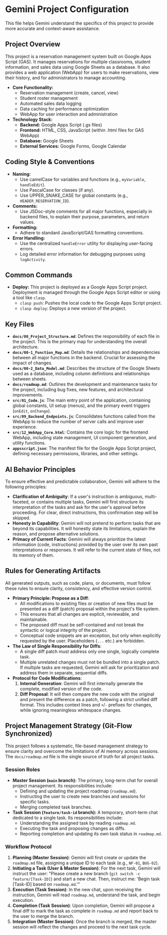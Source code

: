 # Gemini Project Configuration

This file helps Gemini understand the specifics of this project to provide more accurate and context-aware assistance.

## Project Overview

This project is a reservation management system built on Google Apps Script (GAS). It manages reservations for multiple classrooms, student information, and sales data using Google Sheets as a database. It also provides a web application (WebApp) for users to make reservations, view their history, and for administrators to manage accounting.

- **Core Functionality:**
  - Reservation management (create, cancel, view)
  - Student roster management
  - Automated sales data logging
  - Data caching for performance optimization
  - WebApp for user interaction and administration
- **Technology Stack:**
  - **Backend:** Google Apps Script (.gs files)
  - **Frontend:** HTML, CSS, JavaScript (within .html files for GAS WebApp)
  - **Database:** Google Sheets
  - **External Services:** Google Forms, Google Calendar

## Coding Style & Conventions

- **Naming:**
  - Use camelCase for variables and functions (e.g., `myVariable`, `handleEdit`).
  - Use PascalCase for classes (if any).
  - Use UPPER_SNAKE_CASE for global constants (e.g., `HEADER_RESERVATION_ID`).
- **Comments:**
  - Use JSDoc-style comments for all major functions, especially in backend files, to explain their purpose, parameters, and return values.
- **Formatting:**
  - Adhere to standard JavaScript/GAS formatting conventions.
- **Error Handling:**
  - Use the centralized `handleError` utility for displaying user-facing errors.
  - Log detailed error information for debugging purposes using `logActivity`.

## Common Commands

- **Deploy:** This project is deployed as a Google Apps Script project. Deployment is managed through the Google Apps Script editor or using a tool like `clasp`.
  - `clasp push`: Pushes the local code to the Google Apps Script project.
  - `clasp deploy`: Deploys a new version of the project.

## Key Files

- **`docs/00_Project_Structure.md`**: Defines the responsibility of each file in the project. This is the primary map for understanding the overall architecture.
- **`docs/00-1_Function_Map.md`**: Details the relationships and dependencies between all major functions in the backend. Crucial for assessing the impact of changes.
- **`docs/00-2_Data_Model.md`**: Describes the structure of the Google Sheets used as a database, including column definitions and relationships between sheets.
- **`docs/roadmap.md`**: Outlines the development and maintenance tasks for the project, including bug fixes, new features, and architectural improvements.
- **`src/01_Code.js`**: The main entry point of the application, containing global constants, UI setup (menus), and the primary event triggers (`onEdit`, `onChange`).
- **`src/09_Backend_Endpoints.js`**: Consolidates functions called from the WebApp to reduce the number of server calls and improve user experience.
- **`src/12_WebApp_Core.html`**: Contains the core logic for the frontend WebApp, including state management, UI component generation, and utility functions.
- **`appsscript.json`**: The manifest file for the Google Apps Script project, defining necessary permissions, libraries, and other settings.

## AI Behavior Principles

To ensure effective and predictable collaboration, Gemini will adhere to the following principles:

- **Clarification of Ambiguity**: If a user's instruction is ambiguous, multi-faceted, or contains multiple tasks, Gemini will first structure its interpretation of the tasks and ask for the user's approval before proceeding. For clear, direct instructions, this confirmation step will be skipped.
- **Honesty in Capability**: Gemini will not pretend to perform tasks that are beyond its capabilities. It will honestly state its limitations, explain the reason, and propose alternative solutions.
- **Primacy of Current Facts**: Gemini will always prioritize the latest information (code, instructions) provided by the user over its own past interpretations or responses. It will refer to the current state of files, not its memory of them.

## Rules for Generating Artifacts

All generated outputs, such as code, plans, or documents, must follow these rules to ensure clarity, consistency, and effective version control.

- **Primary Principle: Propose as a Diff**:
  - All modifications to existing files or creation of new files must be presented as a diff (patch) proposal within the project's file system.
  - This ensures that all changes are explicit, reviewable, and maintainable.
  - The proposed diff must be self-contained and not break the syntactic or logical integrity of the project.
  - Conceptual code snippets are an exception, but only when explicitly requested by the user. Placeholders (`...` etc.) are forbidden.
- **The Law of Single Responsibility for Diffs**:
  - A single diff patch must address only one single, logically complete task.
  - Multiple unrelated changes must not be bundled into a single patch. If multiple tasks are requested, Gemini will ask for prioritization and address them in separate, sequential diffs.
- **Protocol for Code Modifications**:
  1. **Internal Generation**: Gemini will first internally generate the complete, modified version of the code.
  2. **Diff Proposal**: It will then compare the new code with the original and present the difference as a patch, following a strict unified diff format. This includes context lines and `+`/`-` prefixes for changes, while ignoring meaningless whitespace changes.

## Project Management Strategy (Git-Flow Synchronized)

This project follows a systematic, file-based management strategy to ensure clarity and overcome the limitations of AI memory across sessions. The `docs/roadmap.md` file is the single source of truth for all project tasks.

### Session Roles

- **Master Session (`main` branch):** The primary, long-term chat for overall project management. Its responsibilities include:
  - Defining and updating the project roadmap (`roadmap.md`).
  - Instructing the user to create new branches and sessions for specific tasks.
  - Merging completed task branches.
- **Task Session (`feature/task-id` branch):** A temporary, short-term chat dedicated to a single task. Its responsibilities include:
  - Understanding the assigned task by reading `roadmap.md`.
  - Executing the task and proposing changes as diffs.
  - Reporting completion and updating its own task status in `roadmap.md`.

### Workflow Protocol

1. **Planning (Master Session)**: Gemini will first create or update the `roadmap.md` file, assigning a unique ID to each task (e.g., `NF-01`, `BUG-02`).
2. **Initiating a Task (User & Master Session)**: For the next task, Gemini will instruct the user: "Please create a new branch (`git switch -c feature/[Task-ID]`) and start a new chat. Then, instruct me: 'Begin task [Task-ID] based on `roadmap.md`.'"
3. **Execution (Task Session)**: In the new chat, upon receiving the instruction, Gemini will read `roadmap.md`, understand the task, and begin execution.
4. **Completion (Task Session)**: Upon completion, Gemini will propose a final diff to mark the task as complete in `roadmap.md` and report back to the user to merge the branch.
5. **Integration (Master Session)**: Once the branch is merged, the master session will reflect the changes and proceed to the next task cycle.
